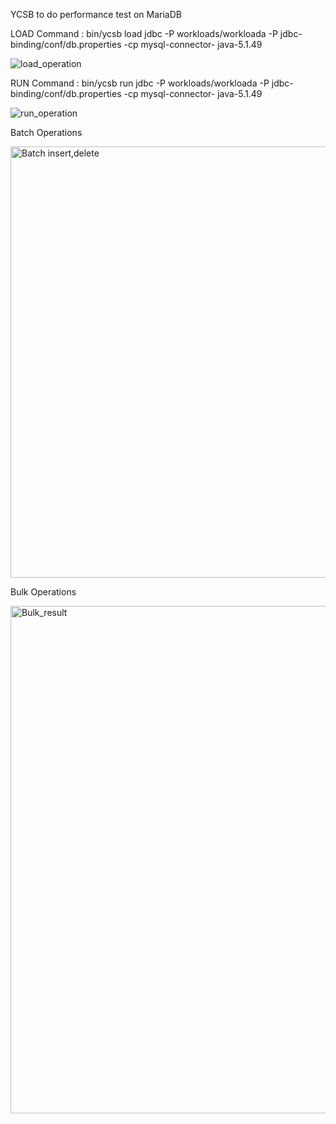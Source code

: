 YCSB to do performance test on MariaDB


LOAD Command : bin/ycsb load jdbc -P workloads/workloada -P jdbc-binding/conf/db.properties -cp mysql-connector- java-5.1.49


![load_operation](https://github.com/ashrith5355/network_flow_db/assets/162978232/cdafce09-d84f-498f-8860-e31e22f9ee89)


RUN Command : bin/ycsb run jdbc -P workloads/workloada -P jdbc-binding/conf/db.properties -cp mysql-connector- java-5.1.49


![run_operation](https://github.com/ashrith5355/network_flow_db/assets/162978232/44ccbfa2-ac68-40a6-869b-fbd167c8641f)



Batch Operations


<img width="690" alt="Batch insert,delete" src="https://github.com/ashrith5355/network_flow_db/assets/162978232/33bca47d-e961-4d8c-b763-f315ee473d99">



Bulk Operations


<img width="812" alt="Bulk_result" src="https://github.com/ashrith5355/network_flow_db/assets/162978232/6991c38d-6c76-4c0a-a98b-6e6788e29d43">

